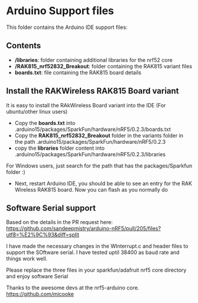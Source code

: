 Arduino Support files
======

This folder contains the Arduino IDE support files:

Contents
------
* **/libraries**: folder containing additional libraries for the nrf52 core
* **/RAK815_nrf52832_Breakout**: folder containing the RAK815 variant files
* **boards.txt**: file containing the RAK815 board details

Install the RAKWireless RAK815 Board variant
--------------------
It is easy to install the RAkWireless Board variant into the IDE (For ubuntu/other linux users)

* Copy the **boards.txt** into .arduino15/packages/SparkFun/hardware/nRF5/0.2.3/boards.txt
* Copy the **RAK815_nrf52832_Breakout** folder in the variants folder in the path .arduino15/packages/SparkFun/hardware/nRF5/0.2.3
* copy the **libraries** folder content into .arduino15/packages/SparkFun/hardware/nRF5/0.2.3/libraries

For Windows users, just search for the path that has the packages/Sparkfun folder :)

* Next, restart Arduino IDE, you should be able to see an entry for the RAK Wireless RAK815 board. Now you can flash as you normally do

Software Serial support
-------
Based on the details in the PR request here:
https://github.com/sandeepmistry/arduino-nRF5/pull/205/files?utf8=%E2%9C%93&diff=split

I have made the necessary changes in the WInterrupt.c and header files to support the SOftware serial. I have tested uptil 38400 as baud rate and things work well. 

Please replace the three files in your sparkfun/adafruit nrf5 core directory and enjoy software Serial

Thanks to the awesome devs at the nrf5-arduino core.  
https://github.com/micooke
